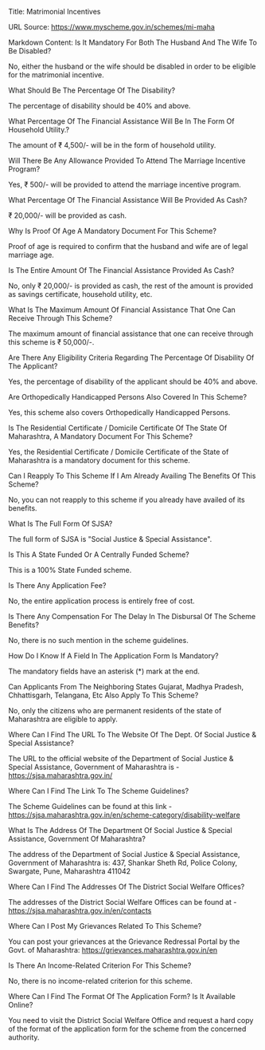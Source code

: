 Title: Matrimonial Incentives

URL Source: https://www.myscheme.gov.in/schemes/mi-maha

Markdown Content:
Is It Mandatory For Both The Husband And The Wife To Be Disabled?

No, either the husband or the wife should be disabled in order to be eligible for the matrimonial incentive.

What Should Be The Percentage Of The Disability?

The percentage of disability should be 40% and above.

What Percentage Of The Financial Assistance Will Be In The Form Of Household Utility.?

The amount of ₹ 4,500/- will be in the form of household utility.

Will There Be Any Allowance Provided To Attend The Marriage Incentive Program?

Yes, ₹ 500/- will be provided to attend the marriage incentive program.

What Percentage Of The Financial Assistance Will Be Provided As Cash?

₹ 20,000/- will be provided as cash.

Why Is Proof Of Age A Mandatory Document For This Scheme?

Proof of age is required to confirm that the husband and wife are of legal marriage age.

Is The Entire Amount Of The Financial Assistance Provided As Cash?

No, only ₹ 20,000/- is provided as cash, the rest of the amount is provided as savings certificate, household utility, etc.

What Is The Maximum Amount Of Financial Assistance That One Can Receive Through This Scheme?

The maximum amount of financial assistance that one can receive through this scheme is ₹ 50,000/-.

Are There Any Eligibility Criteria Regarding The Percentage Of Disability Of The Applicant?

Yes, the percentage of disability of the applicant should be 40% and above.

Are Orthopedically Handicapped Persons Also Covered In This Scheme?

Yes, this scheme also covers Orthopedically Handicapped Persons.

Is The Residential Certificate / Domicile Certificate Of The State Of Maharashtra, A Mandatory Document For This Scheme?

Yes, the Residential Certificate / Domicile Certificate of the State of Maharashtra is a mandatory document for this scheme.

Can I Reapply To This Scheme If I Am Already Availing The Benefits Of This Scheme?

No, you can not reapply to this scheme if you already have availed of its benefits.

What Is The Full Form Of SJSA?

The full form of SJSA is "Social Justice & Special Assistance".

Is This A State Funded Or A Centrally Funded Scheme?

This is a 100% State Funded scheme.

Is There Any Application Fee?

No, the entire application process is entirely free of cost.

Is There Any Compensation For The Delay In The Disbursal Of The Scheme Benefits?

No, there is no such mention in the scheme guidelines.

How Do I Know If A Field In The Application Form Is Mandatory?

The mandatory fields have an asterisk (\*) mark at the end.

Can Applicants From The Neighboring States Gujarat, Madhya Pradesh, Chhattisgarh, Telangana, Etc Also Apply To This Scheme?

No, only the citizens who are permanent residents of the state of Maharashtra are eligible to apply.

Where Can I Find The URL To The Website Of The Dept. Of Social Justice & Special Assistance?

The URL to the official website of the Department of Social Justice & Special Assistance, Government of Maharashtra is - https://sjsa.maharashtra.gov.in/

Where Can I Find The Link To The Scheme Guidelines?

The Scheme Guidelines can be found at this link - https://sjsa.maharashtra.gov.in/en/scheme-category/disability-welfare

What Is The Address Of The Department Of Social Justice & Special Assistance, Government Of Maharashtra?

The address of the Department of Social Justice & Special Assistance, Government of Maharashtra is: 437, Shankar Sheth Rd, Police Colony, Swargate, Pune, Maharashtra 411042

Where Can I Find The Addresses Of The District Social Welfare Offices?

The addresses of the District Social Welfare Offices can be found at - https://sjsa.maharashtra.gov.in/en/contacts

Where Can I Post My Grievances Related To This Scheme?

You can post your grievances at the Grievance Redressal Portal by the Govt. of Maharashtra: https://grievances.maharashtra.gov.in/en

Is There An Income-Related Criterion For This Scheme?

No, there is no income-related criterion for this scheme.

Where Can I Find The Format Of The Application Form? Is It Available Online?

You need to visit the District Social Welfare Office and request a hard copy of the format of the application form for the scheme from the concerned authority.
